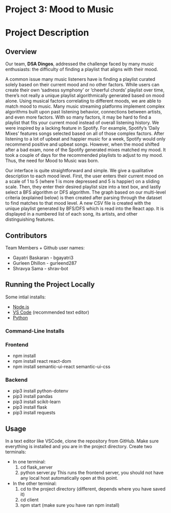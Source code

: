 <H1> Project 3: Mood to Music </h1>

# Project Description

## Overview

Our team, **DSA Dingos**, addressed the challenge faced by many music enthusiasts: the difficulty of finding a playlist that aligns with their mood.

A common issue many music listeners have is finding a playlist curated solely based on their current mood and no other factors. While users can create their own ‘sadness symphony’ or ‘cheerful chords’ playlist over time, there’s not really a unique playlist algorithmically generated based on mood alone. Using musical factors correlating to different moods, we are able to match mood to music. Many music streaming platforms implement complex algorithms built upon past listening behavior, connections between artists, and even more factors. With so many factors, it may be hard to find a playlist that fits your current mood instead of overall listening history. We were inspired by a lacking feature in Spotify. For example, Spotify’s ‘Daily Mixes’ features songs selected based on all of those complex factors. After listening to a lot of upbeat and happier music for a week, Spotify would only recommend positive and upbeat songs. However, when the mood shifted after a bad exam, none of the Spotify generated mixes matched my mood. It took a couple of days for the recommended playlists to adjust to my mood. Thus, the need for Mood to Music was born. 

Our interface is quite straightforward and simple. We give a qualitative description to each mood level. First, the user enters their current mood on a scale of 1 to 5 (where 1 is more depressed and 5 is happier) on a sliding scale. Then, they enter their desired playlist size into a text box, and lastly select a BFS algorithm or DFS algorithm. The graph based on our multi-level criteria (explained below) is then created after parsing through the dataset to find matches to that mood level. A new CSV file is created with the unique playlist generated by BFS/DFS which is read into the React app. It is displayed in a numbered list of each song, its artists, and other distinguishing features.



## Contributors 
Team Members + Github user names: 

- Gayatri Baskaran - bgayatri3
- Gurleen Dhillon - gurleend287
- Shravya Sama - shrav-bot

## Running the Project Locally 

Some intial installs:

- [Node.js](https://nodejs.org/en/)
- [VS Code](https://code.visualstudio.com/) (recommended text editor)
- [Python](https://www.python.org/)

### Command-Line Installs

### Frontend

- npm install
- npm install react react-dom
- npm install semantic-ui-react semantic-ui-css

### Backend

- pip3 install python-dotenv
- pip3 install pandas
- pip3 install scikit-learn
- pip3 install flask
- pip3 install requests

## Usage 

In a text editor like VSCode, clone the repository from GitHub. 
Make sure everything is installed and you are in the project directory.
Create two terminals:
- In one terminal:
  1. cd flask_server
  2. python server.py
  This runs the frontend server, you should not have any local host automatically open at this point. 
- In the other terminal:
  1. cd to the project directory (different, depends where you have saved it)
  2. cd client
  3. npm start (make sure you have ran npm install)

